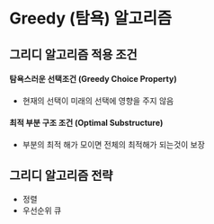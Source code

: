 # Greedy (탐욕) 알고리즘

## 그리디 알고리즘 적용 조건
#### 탐욕스러운 선택조건 (Greedy Choice Property)
- 현재의 선택이 미래의 선택에 영향을 주지 않음
#### 최적 부분 구조 조건 (Optimal Substructure)
- 부분의 최적 해가 모이면 전체의 최적해가 되는것이 보장

## 그리디 알고리즘 전략
- 정렬
- 우선순위 큐